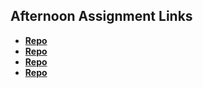 ## Afternoon Assignment Links

* **[Repo](moonminer_2)**
* **[Repo](summer24_gregslist_vue )**
* **[Repo](https://github.com/TheWarrior0216/<ASSIGNMENT_REPO>)**
* **[Repo](https://github.com/TheWarrior0216/<ASSIGNMENT_REPO>)**
